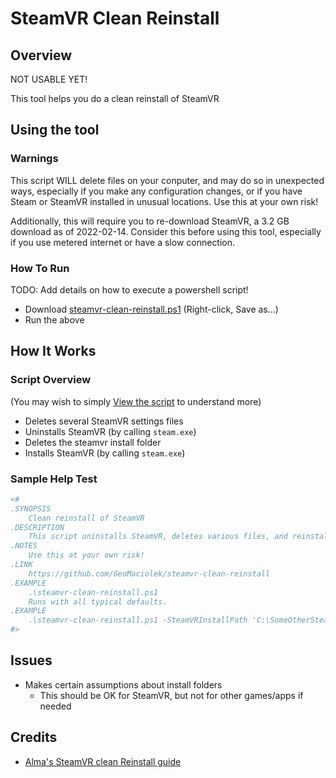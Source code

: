 ﻿# SteamVR Clean Reinstall

## Overview

NOT USABLE YET!

This tool helps you do a clean reinstall of SteamVR

## Using the tool

### Warnings

This script WILL delete files on your conputer, and may do so in unexpected
ways, especially if you make any configuration changes, or if you have Steam
or SteamVR installed in unusual locations. Use this at your own risk!

Additionally, this will require you to re-download SteamVR, a 3.2 GB download
as of 2022-02-14. Consider this before using this tool, especially if you use
metered internet or have a slow connection.

### How To Run

TODO: Add details on how to execute a powershell script!

* Download [steamvr-clean-reinstall.ps1](https://raw.githubusercontent.com/GeoMaciolek/steamvr-clean-reinstall/main/steamvr-clean-reinstall.ps1) (Right-click, Save as...)
* Run the above

## How It Works

### Script Overview

(You may wish to simply [View the script](steamvr-clean-reinstall.ps1) to understand more)

* Deletes several SteamVR settings files
* Uninstalls SteamVR (by calling `steam.exe`)
* Deletes the steamvr install folder
* Installs SteamVR (by calling `steam.exe`)

### Sample Help Test

```powershell
<#
.SYNOPSIS
    Clean reinstall of SteamVR
.DESCRIPTION
    This script uninstalls SteamVR, deletes various files, and reinstalls SteamVR
.NOTES
    Use this at your own risk!
.LINK
    https://github.com/GeoMaciolek/steamvr-clean-reinstall
.EXAMPLE
    .\steamvr-clean-reinstall.ps1
    Runs with all typical defaults.
.EXAMPLE
    .\steamvr-clean-reinstall.ps1 -SteamVRInstallPath 'C:\SomeOtherSteamVRPath'
#>
```

## Issues

* Makes certain assumptions about install folders
  * This should be OK for SteamVR, but not for other games/apps if needed

## Credits

* [Alma's SteamVR clean Reinstall guide](https://steamcommunity.com/app/250820/discussions/2/1640917625015598552/)
